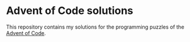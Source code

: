 # Advent of Code solutions

This repository contains my solutions for the programming puzzles of
the [Advent of Code](https://adventofcode.com).
